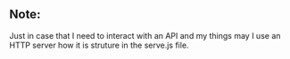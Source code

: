 ## Note:

Just in case that I need to interact with an API and my things may I use
an HTTP server how it is struture in the serve.js file.